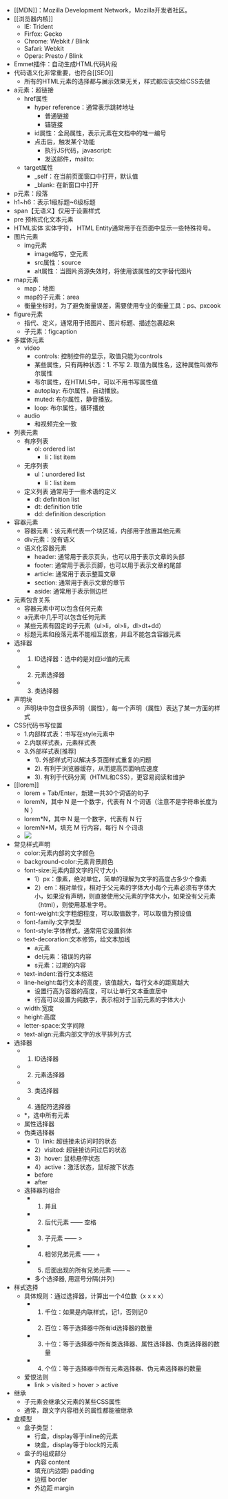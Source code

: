 - [[MDN]]：Mozilla Development Network，Mozilla开发者社区。
- [[浏览器内核]]
    - IE: Trident
    - Firfox: Gecko
    - Chrome: Webkit / Blink
    - Safari: Webkit
    - Opera: Presto / Blink
- Emmet插件：自动生成HTML代码片段
- 代码语义化非常重要，也符合[[SEO]]
    - 所有的HTML元素的选择都与展示效果无关，样式都应该交给CSS去做
- a元素：超链接
    - href属性
        - hyper reference：通常表示跳转地址
            - 普通链接
            - 锚链接
        - id属性：全局属性，表示元素在文档中的唯一编号
        - 点击后，触发某个功能
            - 执行JS代码，javascript:
            - 发送邮件，mailto:
    - target属性
        - _self：在当前页面窗口中打开，默认值
        - _blank: 在新窗口中打开
- p元素：段落
- h1~h6：表示1级标题~6级标题
- span【无语义】仅用于设置样式
- pre 预格式化文本元素
- HTML实体 实体字符， HTML Entity通常用于在页面中显示一些特殊符号。
- 图片元素
    - img元素
        - image缩写，空元素
        - src属性：source
        - alt属性：当图片资源失效时，将使用该属性的文字替代图片
- map元素
    - map：地图
    - map的子元素：area
    - 衡量坐标时，为了避免衡量误差，需要使用专业的衡量工具：ps、pxcook
- figure元素
    - 指代、定义，通常用于把图片、图片标题、描述包裹起来
    - 子元素：figcaption
- 多媒体元素
    - video
        - controls: 控制控件的显示，取值只能为controls
        - 某些属性，只有两种状态：1. 不写   2. 取值为属性名，这种属性叫做布尔属性
        - 布尔属性，在HTML5中，可以不用书写属性值
        - autoplay: 布尔属性，自动播放。
        - muted: 布尔属性，静音播放。
        - loop: 布尔属性，循环播放
    - audio
        - 和视频完全一致
- 列表元素
    - 有序列表
        - ol: ordered list
            - li：list item 
    - 无序列表
        - ul：unordered list
            - li：list item 
    - 定义列表
通常用于一些术语的定义
        - dl: definition list
        - dt: definition title
        - dd: definition description
- 容器元素
    - 容器元素：该元素代表一个块区域，内部用于放置其他元素
    - div元素：没有语义
    - 语义化容器元素
        - header: 通常用于表示页头，也可以用于表示文章的头部
        - footer: 通常用于表示页脚，也可以用于表示文章的尾部
        - article: 通常用于表示整篇文章
        - section: 通常用于表示文章的章节
        - aside: 通常用于表示侧边栏
- 元素包含关系
    - 容器元素中可以包含任何元素
    - a元素中几乎可以包含任何元素
    - 某些元素有固定的子元素（ul>li，ol>li，dl>dt+dd）
    - 标题元素和段落元素不能相互嵌套，并且不能包含容器元素
- 选择器
    - 1. ID选择器：选中的是对应id值的元素
    - 2. 元素选择器
    - 3. 类选择器
- 声明块
    - 声明块中包含很多声明（属性），每一个声明（属性）表达了某一方面的样式
- CSS代码书写位置
    - 1.内部样式表：书写在style元素中
    - 2.内联样式表，元素样式表
    - 3.外部样式表[推荐]
        - 1). 外部样式可以解决多页面样式重复的问题
        - 2). 有利于浏览器缓存，从而提高页面响应速度
        - 3). 有利于代码分离（HTML和CSS），更容易阅读和维护
- [[lorem]]
    - lorem + Tab/Enter，新建一共30个词语的句子
    - loremN，其中 N 是一个数字，代表有 N 个词语（注意不是字符串长度为 N ）
    - lorem*N，其中 N 是一个数字，代表有 N 行
    - loremN*M，填充 M 行内容，每行 N 个词语
    - ![](https://firebasestorage.googleapis.com/v0/b/firescript-577a2.appspot.com/o/imgs%2Fapp%2Flxyer%2FTW1CFMdczT.png?alt=media&token=a23efaf6-1e63-4d93-b071-c5db81558e4c)
- 常见样式声明
    - color:元素内部的文字颜色
    - background-color:元素背景颜色
    - font-size:元素内部文字的尺寸大小
        - 1）px：像素，绝对单位，简单的理解为文字的高度占多少个像素
        - 2）em：相对单位，相对于父元素的字体大小每个元素必须有字体大小，如果没有声明，则直接使用父元素的字体大小，如果没有父元素（html），则使用基准字号。
    - font-weight:文字粗细程度，可以取值数字，可以取值为预设值
    - font-family:文字类型
    - font-style:字体样式，通常用它设置斜体
    - text-decoration:文本修饰，给文本加线
        - a元素
        - del元素：错误的内容
        - s元素：过期的内容
    - text-indent:首行文本缩进
    - line-height:每行文本的高度，该值越大，每行文本的距离越大
        - 设置行高为容器的高度，可以让单行文本垂直居中
        - 行高可以设置为纯数字，表示相对于当前元素的字体大小
    - width:宽度
    - height:高度
    - letter-space:文字间隙
    - text-align:元素内部文字的水平排列方式
- 选择器
    - 1. ID选择器
    - 2. 元素选择器
    - 3. 类选择器
    - 4. 通配符选择器
    - *，选中所有元素
    - 属性选择器
    - 伪类选择器
        - 1）link: 超链接未访问时的状态
        - 2）visited: 超链接访问过后的状态
        - 3）hover: 鼠标悬停状态
        - 4）active：激活状态，鼠标按下状态
        - before
        - after
    - 选择器的组合
        - 1. 并且
        - 2. 后代元素 —— 空格
        - 3. 子元素 —— >
        - 4. 相邻兄弟元素 —— +
        - 5. 后面出现的所有兄弟元素 —— ~
        - 多个选择器, 用逗号分隔(并列)
- 样式选择
    - 具体规则：通过选择器，计算出一个4位数（x x x x）
        - 1. 千位：如果是内联样式，记1，否则记0
        - 2. 百位：等于选择器中所有id选择器的数量
        - 3. 十位：等于选择器中所有类选择器、属性选择器、伪类选择器的数量
        - 4. 个位：等于选择器中所有元素选择器、伪元素选择器的数量
    - 爱恨法则
        - link > visited > hover > active
- 继承
    - 子元素会继承父元素的某些CSS属性
    - 通常，跟文字内容相关的属性都能被继承
- 盒模型
    - 盒子类型：
        - 行盒，display等于inline的元素
        - 块盒，display等于block的元素
    - 盒子的组成部分
        - 内容  content
        - 填充(内边距)  padding
        - 边框  border
        - 外边距  margin
